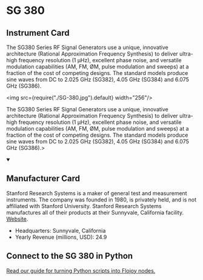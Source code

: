 
# SG 380

## Instrument Card

<div className="flex">

<div>

The SG380 Series RF Signal Generators use a unique, innovative architecture (Rational Approximation Frequency Synthesis) to deliver ultra-high frequency resolution (1 µHz), excellent phase noise, and versatile modulation capabilities (AM, FM, ØM, pulse modulation and sweeps) at a fraction of the cost of competing designs. The standard models produce sine waves from DC to 2.025 GHz (SG382), 4.05 GHz (SG384) and 6.075 GHz (SG386).

</div>

<img src={require("./SG-380.jpg").default} width="256"/>

</div>

The SG380 Series RF Signal Generators use a unique, innovative architecture (Rational Approximation Frequency Synthesis) to deliver ultra-high frequency resolution (1 µHz), excellent phase noise, and versatile modulation capabilities (AM, FM, ØM, pulse modulation and sweeps) at a fraction of the cost of competing designs. The standard models produce sine waves from DC to 2.025 GHz (SG382), 4.05 GHz (SG384) and 6.075 GHz (SG386).>

<details open>
<summary><h2>Manufacturer Card</h2></summary>

Stanford Research Systems is a maker of general test and measurement instruments. The company was founded in 1980, is privately held, and is not affiliated with Stanford University. Stanford Research Systems manufactures all of their products at their Sunnyvale, California facility. <a href="https://www.thinksrs.com/index.html">Website</a>.

<ul>
  <li>Headquarters: Sunnyvale, California</li>
  <li>Yearly Revenue (millions, USD): 24.9</li>
</ul>
</details>

## Connect to the SG 380 in Python

[Read our guide for turning Python scripts into Flojoy nodes.](https://docs.flojoy.ai/custom-nodes/creating-custom-node/)



